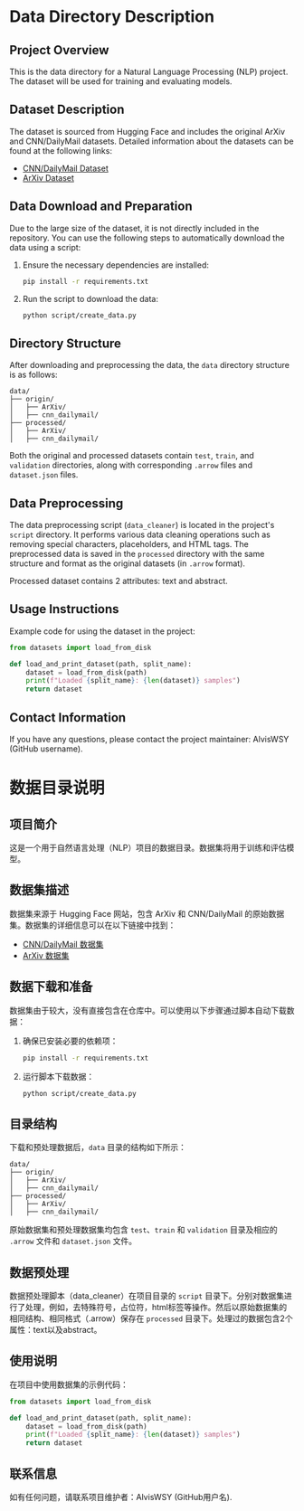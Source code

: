 # Data Directory Description

## Project Overview
This is the data directory for a Natural Language Processing (NLP) project. The dataset will be used for training and evaluating models.

## Dataset Description
The dataset is sourced from Hugging Face and includes the original ArXiv and CNN/DailyMail datasets. Detailed information about the datasets can be found at the following links:
- [CNN/DailyMail Dataset](https://huggingface.co/datasets/abisee/cnn_dailymail)
- [ArXiv Dataset](https://huggingface.co/datasets/ccdv/arxiv-summarization)

## Data Download and Preparation
Due to the large size of the dataset, it is not directly included in the repository. You can use the following steps to automatically download the data using a script:

1. Ensure the necessary dependencies are installed:
   ```bash
   pip install -r requirements.txt
   ```

2. Run the script to download the data:
   ```bash
   python script/create_data.py
   ```

## Directory Structure
After downloading and preprocessing the data, the `data` directory structure is as follows:

```
data/
├── origin/
│   ├── ArXiv/
│   ├── cnn_dailymail/
├── processed/
│   ├── ArXiv/
│   ├── cnn_dailymail/
```

Both the original and processed datasets contain `test`, `train`, and `validation` directories, along with corresponding `.arrow` files and `dataset.json` files.

## Data Preprocessing
The data preprocessing script (`data_cleaner`) is located in the project's `script` directory. It performs various data cleaning operations such as removing special characters, placeholders, and HTML tags. The preprocessed data is saved in the `processed` directory with the same structure and format as the original datasets (in `.arrow` format).

Processed dataset contains 2 attributes: text and abstract.

## Usage Instructions
Example code for using the dataset in the project:
```python
from datasets import load_from_disk

def load_and_print_dataset(path, split_name):
    dataset = load_from_disk(path)
    print(f"Loaded {split_name}: {len(dataset)} samples")
    return dataset
```

## Contact Information
If you have any questions, please contact the project maintainer: AlvisWSY (GitHub username).



# 数据目录说明

## 项目简介
这是一个用于自然语言处理（NLP）项目的数据目录。数据集将用于训练和评估模型。

## 数据集描述
数据集来源于 Hugging Face 网站，包含 ArXiv 和 CNN/DailyMail 的原始数据集。数据集的详细信息可以在以下链接中找到：
- [CNN/DailyMail 数据集](https://huggingface.co/datasets/abisee/cnn_dailymail)
- [ArXiv 数据集](https://huggingface.co/datasets/ccdv/arxiv-summarization)

## 数据下载和准备
数据集由于较大，没有直接包含在仓库中。可以使用以下步骤通过脚本自动下载数据：

1. 确保已安装必要的依赖项：
   ```bash
   pip install -r requirements.txt
   ```

2. 运行脚本下载数据：
   ```bash
   python script/create_data.py
   ```

## 目录结构
下载和预处理数据后，`data` 目录的结构如下所示：

```
data/
├── origin/
│   ├── ArXiv/
│   ├── cnn_dailymail/
├── processed/
│   ├── ArXiv/
│   ├── cnn_dailymail/
```

原始数据集和预处理数据集均包含 `test`、`train` 和 `validation` 目录及相应的 `.arrow` 文件和 `dataset.json` 文件。

## 数据预处理
数据预处理脚本（data_cleaner）在项目目录的 `script` 目录下。分别对数据集进行了处理，例如，去特殊符号，占位符，html标签等操作。然后以原始数据集的相同结构、相同格式（.arrow）保存在 `processed` 目录下。处理过的数据包含2个属性：text以及abstract。

## 使用说明
在项目中使用数据集的示例代码：
```python
from datasets import load_from_disk

def load_and_print_dataset(path, split_name):
    dataset = load_from_disk(path)
    print(f"Loaded {split_name}: {len(dataset)} samples")
    return dataset
```

## 联系信息
如有任何问题，请联系项目维护者：AlvisWSY (GitHub用户名).
